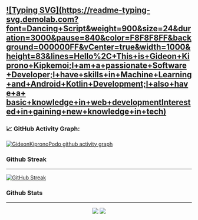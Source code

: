 

[![Typing SVG](https://readme-typing-svg.demolab.com?font=Dancing+Script&weight=900&size=24&duration=3000&pause=840&color=F8F8F8FF&background=000000FF&vCenter=true&width=1000&height=83&lines=Hello%2C+This+is+Gideon+Kiprono+Kipkemoi;I+am+a+passionate+Software+Developer;I+have+skills+in+Machine+Learning+and+Android+Kotlin+Development;I+also+have+a+ basic+knowledge+in+web+developmentInterested+in+gaining+new+knowledge+in+tech)](https://git.io/typing-svg)
----------------------------------------------------------------------------------------------------------------------------


### 📈 GitHub Activity Graph:
[![GideonKipronoPodo github activity graph](https://github-readme-activity-graph.cyclic.app/graph?username=GideonKipronoPodo&theme=github-compact)](https://github.com/GideonKipronoPodo/github-readme-activity-graph)

### Github Streak
----------------------------------------------------------------------------------------------------------------------------
[![GitHub Streak](https://github-readme-streak-stats.herokuapp.com?user=GideonKipronoPodo&theme=radical&hide_border=true)](https://git.io/streak-stats)

### Github Stats
----------------------------------------------------------------------------------------------------------------------------
<p align = "center">
  <img  src = "https://github-readme-stats.vercel.app/api?username=GideonKipronoPodo&show_icons=true&theme=radical&line_height=27">
  <img src = "https://github-readme-stats.vercel.app/api/top-langs/?username=GideonKipronoPodo&hide=dart,django,javascript,html,css,scss,pythonless&theme=radical">
</p>
